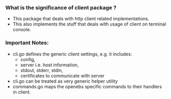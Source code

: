 ### What is the significance of client package ?

- This package that deals with http client related implementations.
- This also implements the stuff that deals with usage of client on terminal console.

### Important Notes:

- cli.go defines the generic client settings, e.g. it includes:
  - config,
  - server i.e. host information,
  - stdout, stderr, stdin,
  - certificates to communicate with server
- cli.go can be treated as very generic helper utility
- commands.go maps the openebs specific commands to their handlers in client.
